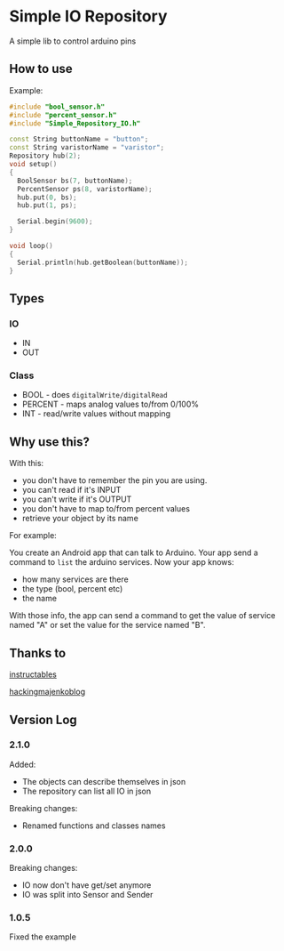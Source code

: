 # Simple IO Repository

A simple lib to control arduino pins

## How to use

Example:

``` cpp
#include "bool_sensor.h"
#include "percent_sensor.h"
#include "Simple_Repository_IO.h"

const String buttonName = "button";
const String varistorName = "varistor";
Repository hub(2);
void setup()
{
  BoolSensor bs(7, buttonName);
  PercentSensor ps(8, varistorName);
  hub.put(0, bs);
  hub.put(1, ps);

  Serial.begin(9600);
}

void loop()
{
  Serial.println(hub.getBoolean(buttonName));
}

```

## Types

### IO

* IN
* OUT

### Class

* BOOL - does ```digitalWrite/digitalRead```
* PERCENT - maps analog values to/from 0/100%
* INT - read/write values without mapping

## Why use this?

With this:

* you don't have to remember the pin you are using.
* you can't read if it's INPUT
* you can't write if it's OUTPUT
* you don't have to map to/from percent values
* retrieve your object by its name

For example:

You create an Android app that can talk to Arduino. Your app send a command to ```list``` the arduino services.
Now your app knows:

* how many services are there
* the type (bool, percent etc)
* the name

With those info, the app can send a command to get the value of service named "A" or set the value for the service named "B".

## Thanks to

[instructables](https://www.instructables.com/id/Arduino-String-Manipulation-Using-Minimal-Ram/)

[hackingmajenkoblog](https://hackingmajenkoblog.wordpress.com/2016/02/04/the-evils-of-arduino-strings/)

## Version Log

### 2.1.0

Added:

* The objects can describe themselves in json
* The repository can list all IO in json

Breaking changes:

* Renamed functions and classes names

### 2.0.0

Breaking changes:

* IO now don't have get/set anymore
* IO was split into Sensor and Sender

### 1.0.5

Fixed the example
